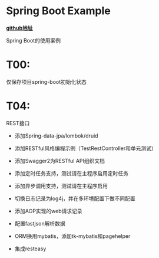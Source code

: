 # Spring Boot Example

**[github地址](https://github.com/JesseyGone/project-dev)**

Spring Boot的使用案例

# T00: 
仅保存项目spring-boot初始化状态

# T04: 
REST接口
- 添加Spring-data-jpa/lombok/druid
- 添加RESTful风格编程示例（TestRestController和单元测试）
- 添加Swagger2为RESTful API组织文档
- 添加定时任务支持，测试请在主程序启用定时任务
- 添加异步调用支持，测试请在主程序启用
- 切换日志记录为log4j，并在多环境配置下做不同配置
- 添加AOP实现的web请求记录

- 配置fastjson解析数据
- ORM换用mybatis，添加tk-mybatis和pagehelper
- 集成resteasy